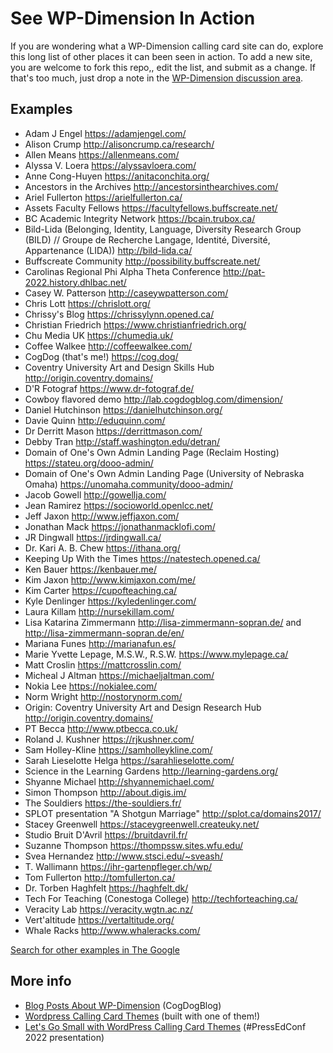 # See WP-Dimension In Action

If you are wondering what a WP-Dimension calling card site can do, explore this long list of other places it can been seen in action. To add a new site, you are welcome to fork this repo,, edit the list, and submit as a change. If that's too much, just drop a note in the [WP-Dimension discussion area](https://github.com/cogdog/wp-dimension/discussions).

## Examples

* Adam J Engel https://adamjengel.com/
* Alison Crump http://alisoncrump.ca/research/
* Allen Means https://allenmeans.com/
* Alyssa V. Loera https://alyssavloera.com/
* Anne Cong-Huyen https://anitaconchita.org/
* Ancestors in the Archives http://ancestorsinthearchives.com/
* Ariel Fullerton https://arielfullerton.ca/
* Assets Faculty Fellows https://facultyfellows.buffscreate.net/
* BC Academic Integrity Network https://bcain.trubox.ca/
* Bild-Lida (Belonging, Identity, Language, Diversity Research Group (BILD) // Groupe de Recherche Langage, Identité, Diversité, Appartenance (LIDA)) http://bild-lida.ca/
* Buffscreate Community http://possibility.buffscreate.net/
* Carolinas Regional Phi Alpha Theta Conference http://pat-2022.history.dhlbac.net/
* Casey W. Patterson http://caseywpatterson.com/
* Chris Lott https://chrislott.org/
* Chrissy's Blog https://chrissylynn.opened.ca/
* Christian Friedrich https://www.christianfriedrich.org/
* Chu Media UK https://chumedia.uk/
* Coffee Walkee http://coffeewalkee.com/
* CogDog (that's me!) https://cog.dog/
* Coventry University Art and Design Skills Hub http://origin.coventry.domains/
* D'R Fotograf https://www.dr-fotograf.de/
* Cowboy flavored demo http://lab.cogdogblog.com/dimension/
* Daniel Hutchinson https://danielhutchinson.org/ 
* Davie Quinn http://eduquinn.com/
* Dr Derritt Mason https://derrittmason.com/
* Debby Tran http://staff.washington.edu/detran/
* Domain of One's Own Admin Landing Page (Reclaim Hosting) https://stateu.org/dooo-admin/
* Domain of One's Own Admin Landing Page (University of Nebraska Omaha) https://unomaha.community/dooo-admin/
* Jacob Gowell http://gowellja.com/
* Jean Ramirez https://socioworld.openlcc.net/
* Jeff Jaxon http://www.jeffjaxon.com/
* Jonathan Mack https://jonathanmacklofi.com/
* JR Dingwall https://jrdingwall.ca/
* Dr. Kari A. B. Chew https://ithana.org/
* Keeping Up With the Times https://natestech.opened.ca/
* Ken Bauer https://kenbauer.me/
* Kim Jaxon http://www.kimjaxon.com/me/
* Kim Carter https://cupofteaching.ca/
* Kyle Denlinger https://kyledenlinger.com/
* Laura Killam http://nursekillam.com/
* Lisa Katarina Zimmermann http://lisa-zimmermann-sopran.de/ and http://lisa-zimmermann-sopran.de/en/
* Mariana Funes http://marianafun.es/
* Marie Yvette Lepage, M.S.W., R.S.W. https://www.mylepage.ca/
* Matt Croslin https://mattcrosslin.com/
* Micheal J Altman https://michaeljaltman.com/
* Nokia Lee https://nokialee.com/
* Norm Wright http://nostorynorm.com/
* Origin: Coventry University Art and Design Research Hub  http://origin.coventry.domains/
* PT Becca http://www.ptbecca.co.uk/
* Roland J. Kushner https://rjkushner.com/
* Sam Holley-Kline https://samholleykline.com/
* Sarah Lieselotte Helga https://sarahlieselotte.com/
* Science in the Learning Gardens http://learning-gardens.org/
* Shyanne Michael http://shyannemichael.com/
* Simon Thompson http://about.digis.im/
* The Souldiers https://the-souldiers.fr/ 
* SPLOT presentation "A Shotgun Marriage" http://splot.ca/domains2017/
* Stacey Greenwell https://staceygreenwell.createuky.net/
* Studio Bruit D'Avril https://bruitdavril.fr/
* Suzanne Thompson https://thompssw.sites.wfu.edu/
* Svea Hernandez http://www.stsci.edu/~sveash/
* T. Wallimann https://ihr-gartenpfleger.ch/wp/
* Tom Fullerton http://tomfullerton.ca/
* Dr. Torben Haghfelt https://haghfelt.dk/
* Tech For Teaching (Conestoga College) http://techforteaching.ca/
* Veracity Lab https://veracity.wgtn.ac.nz/
* Vert'altitude https://vertaltitude.org/
* Whale Racks http://www.whaleracks.com/

[Search for other examples in The Google](https://www.google.com/search?q=%22WP+DIMENSION+BASED+ON+HTML5+UP%22)

## More info

* [Blog Posts About WP-Dimension](https://cogdogblog.com/tag/wp-dimension/) (CogDogBlog)
* [Wordpress Calling Card Themes](https://cards.cog.dog/) (built with one of them!)
* [Let's Go Small with WordPress Calling Card Themes](https://cog.dog/show/2022/03/25/pressedconf22/) (#PressEdConf 2022 presentation)


